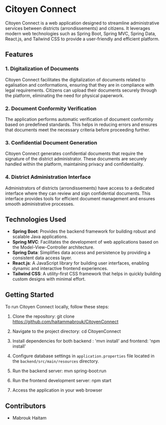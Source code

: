 # Citoyen Connect

Citoyen Connect is a web application designed to streamline administrative services between districts (arrondissements) and citizens. It leverages modern web technologies such as Spring Boot, Spring MVC, Spring Data, React.js, and Tailwind CSS to provide a user-friendly and efficient platform.

## Features

### 1. Digitalization of Documents
Citoyen Connect facilitates the digitalization of documents related to egalisation and conformations, ensuring that they are in compliance with legal requirements. Citizens can upload their documents securely through the platform, eliminating the need for physical paperwork.

### 2. Document Conformity Verification
The application performs automatic verification of document conformity based on predefined standards. This helps in reducing errors and ensures that documents meet the necessary criteria before proceeding further.

### 3. Confidential Document Generation
Citoyen Connect generates confidential documents that require the signature of the district administrator. These documents are securely handled within the platform, maintaining privacy and confidentiality.

### 4. District Administration Interface
Administrators of districts (arrondissements) have access to a dedicated interface where they can review and sign confidential documents. This interface provides tools for efficient document management and ensures smooth administrative processes.

## Technologies Used

- **Spring Boot**: Provides the backend framework for building robust and scalable Java applications.
- **Spring MVC**: Facilitates the development of web applications based on the Model-View-Controller architecture.
- **Spring Data**: Simplifies data access and persistence by providing a consistent data access layer.
- **React.js**: A JavaScript library for building user interfaces, enabling dynamic and interactive frontend experiences.
- **Tailwind CSS**: A utility-first CSS framework that helps in quickly building custom designs with minimal effort.

## Getting Started

To run Citoyen Connect locally, follow these steps:

1. Clone the repository:
git clone https://github.com/haitammabrouk/CitoyenConnect

2. Navigate to the project directory:
cd CitoyenConnect

3. Install dependencies for both backend : 'mvn install' and frontend: 'npm install'

4. Configure database settings in `application.properties` file located in the `backend/src/main/resources` directory.

5. Run the backend server:
mvn spring-boot:run

6. Run the frontend development server:
npm start


7. Access the application in your web browser 

## Contributors
- Mabrouk Haitam
